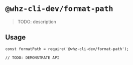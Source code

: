 # `@whz-cli-dev/format-path`

> TODO: description

## Usage

```
const formatPath = require('@whz-cli-dev/format-path');

// TODO: DEMONSTRATE API
```
